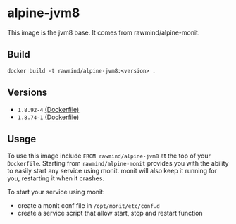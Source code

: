 alpine-jvm8
=============

This image is the jvm8 base. It comes from rawmind/alpine-monit.

## Build

```
docker build -t rawmind/alpine-jvm8:<version> .
```

## Versions

- `1.8.92-4` [(Dockerfile)](https://github.com/rawmind0/alpine-jvm8/blob/1.8.92-4/Dockerfile)
- `1.8.74-1` [(Dockerfile)](https://github.com/rawmind0/alpine-jvm8/blob/1.8.74-1/Dockerfile)


## Usage

To use this image include `FROM rawmind/alpine-jvm8` at the top of your `Dockerfile`. Starting from `rawmind/alpine-monit` provides you with the ability to easily start any service using monit. monit will also keep it running for you, restarting it when it crashes.

To start your service using monit:

- create a monit conf file in `/opt/monit/etc/conf.d`
- create a service script that allow start, stop and restart function
